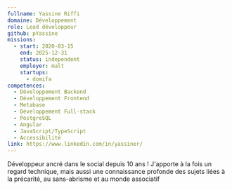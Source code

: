 ```yaml
---
fullname: Yassine Riffi
domaine: Développement
role: Lead développeur
github: pYassine
missions:
  - start: 2020-03-15
    end: 2025-12-31
    status: independent
    employer: malt
    startups:
      - domifa
competences:
  - Développement Backend
  - Développement Frontend
  - Metabase
  - Développement Full-stack
  - PostgreSQL
  - Angular
  - JavaScript/TypeScript
  - Accessibilité
link: https://www.linkedin.com/in/yassiner/
---
```

Développeur ancré dans le social depuis 10 ans ! J'apporte à la fois un regard technique, mais aussi une connaissance profonde des sujets liées à la précarité, au sans-abrisme et au monde associatif